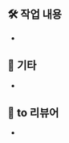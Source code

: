 <!-- PR 제목 양식 예시: [이슈번호(여러 이슈일 경우 ,)] 회원 기능 도메인 -->
<!-- ex) ## [#1] 재난문자 controller -->

## 🛠️ 작업 내용
- 

## 💭 기타
<!-- PR 포인트 혹은 궁금한 점 등등 적어주시면 됩니다. 없으시면 지워주세요 -->
- 

## 📢 to 리뷰어
<!-- ex) java 컨벤션 지켰는지 검토해주시면서 리뷰 부탁드립니다. -->
- 
